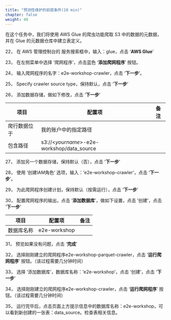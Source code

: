 ```yaml
---
title: "预测性维护的前提条件(10 min)"
chapter: false
weight: 40
---
```


在这个任务中，我们将使用 AWS Glue 的爬虫功能爬取 S3 中的数据的元数据，并在 Glue 的元数据仓库中建立表定义。

22， 在 AWS 管理控制台的 服务搜索框中，输入：glue，点击 ‘**AWS Glue**’

23， 在左侧菜单中选择 ‘爬网程序’，点击蓝色 ‘**添加爬网程序**’ 按钮。

24， 输入爬网程序的名字：e2e-workshop-crawler，点击 ‘**下一步**’。

25， Specify crawler source type，保持默认，点击 ‘**下一步**’

26， 添加数据存储，做如下修改，点击 ‘**下一步**’

| 项目         | 配置项                                     | 备注 |
| ------------ | ------------------------------------------ | ---- |
| 爬行数据位于 | 我的账户中的指定路径                       |      |
| 包含路径     | s3://<*yourname*>-e2e-workshop/data_source |      |

27， 添加另一个数据存储，保持默认（否），点击 ‘**下一步**’

28， 使用 ‘创建IAM角色’ 选项，输入：’e2e-workshop-crawler’，点击 ‘**下一步**’。

29， 为此爬网程序创建计划，保持默认（按需运行），点击 ‘**下一步**’

30， 配置爬网程序的输出，点击 ‘**添加数据库**’，做如下设置，点击 ’创建’，点击 ‘**下一步**’

| 项目       | 配置项       | 备注 |
| ---------- | ------------ | ---- |
| 数据库名称 | e2e-workshop |      |

31，    预览如果没有问题，点击 ‘**完成**’

32，    选择刚刚建立的爬网程序e2e-workshop-parquet-crawler，点击 ‘**运行爬网程序**’ 按钮。（该过程需要几分钟时间）  

33，    选择 ‘添加数据库’，数据库名称：’e2e-workshop’，点击 ‘创建’，点击 ‘**下一步**’

34，    选择刚刚建立的爬网程序e2e-workshop-crawler，点击 ‘**运行爬网程序**’ 按钮。（该过程需要几分钟时间）

35，    运行完毕后，点击页面上方提示信息中的数据库名称：e2e-workshop，可以看到新创建的一张表：data_source。检查表相关信息。
